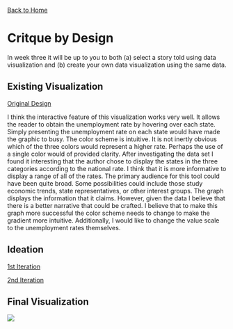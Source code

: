 [Back to Home](/README.md)
# Critque by Design 
In week three it will be up to you to both (a) select a story told using data visualization and (b) create your own data visualization using the same data. 

## Existing Visualization 
[Original Design](/original.png)

I think the interactive feature of this visualization works very well. It allows the reader to obtain the unemployment rate by hovering over each state. Simply presenting the unemployment rate on each state would have made the graphic to busy.
The color scheme is intuitive. It is not inertly obvious which of the three colors would represent a higher rate. Perhaps the use of a single color would of provided clarity. 
After investigating the data set I found it interesting that the author chose to display the states in the three categories according to the national rate. I think that it is more informative to display a range of all of the rates. 
The primary audience for this tool could have been quite broad. Some possibilities could include those study economic trends, state representatives, or other interest groups. The graph displays the information that it claims. However, given the data I believe that there is a better narrative that could be crafted. 
I believe that to make this graph more successful the color scheme needs to change to make the gradient more intuitive. Additionally, I would like to change the value scale to the unemployment rates themselves. 

## Ideation
[1st Iteration](/IMG_0722.jpeg)

[2nd Iteration](/IMG_0723.jpeg)

## Final Visualization
<div class='tableauPlaceholder' id='viz1580701878054' style='position: relative'><noscript><a href='#'><img alt=' ' src='https:&#47;&#47;public.tableau.com&#47;static&#47;images&#47;US&#47;USUnemployment_15806964862690&#47;Sheet2&#47;1_rss.png' style='border: none' /></a></noscript><object class='tableauViz'  style='display:none;'><param name='host_url' value='https%3A%2F%2Fpublic.tableau.com%2F' /> <param name='embed_code_version' value='3' /> <param name='site_root' value='' /><param name='name' value='USUnemployment_15806964862690&#47;Sheet2' /><param name='tabs' value='no' /><param name='toolbar' value='yes' /><param name='static_image' value='https:&#47;&#47;public.tableau.com&#47;static&#47;images&#47;US&#47;USUnemployment_15806964862690&#47;Sheet2&#47;1.png' /> <param name='animate_transition' value='yes' /><param name='display_static_image' value='yes' /><param name='display_spinner' value='yes' /><param name='display_overlay' value='yes' /><param name='display_count' value='yes' /><param name='filter' value='publish=yes' /></object></div>                <script type='text/javascript'>                    var divElement = document.getElementById('viz1580701878054');                    var vizElement = divElement.getElementsByTagName('object')[0];                    vizElement.style.width='100%';vizElement.style.height=(divElement.offsetWidth*0.75)+'px';                    var scriptElement = document.createElement('script');                    scriptElement.src = 'https://public.tableau.com/javascripts/api/viz_v1.js';                    vizElement.parentNode.insertBefore(scriptElement, vizElement);                </script>

<script type='text/javascript'> var divElement = document.getElementById('viz1580701878054'); var vizElement = divElement.getElementsByTagName('object')[0]; vizElement.style.width='100%';vizElement.style.height=(divElement.offsetWidth*0.75)+'px'; var scriptElement = document.createElement('script'); scriptElement.src = 'https://public.tableau.com/javascripts/api/viz_v1.js'; vizElement.parentNode.insertBefore(scriptElement, vizElement); </script>

